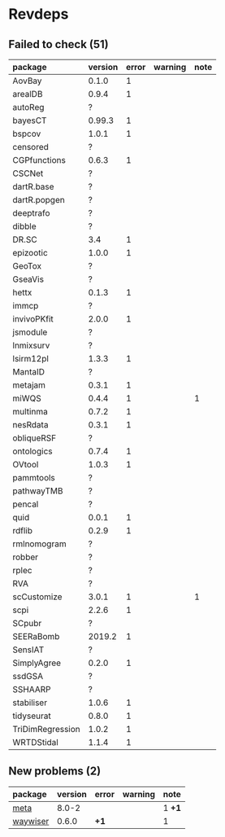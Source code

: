 # Revdeps

## Failed to check (51)

|package          |version |error |warning |note |
|:----------------|:-------|:-----|:-------|:----|
|AovBay           |0.1.0   |1     |        |     |
|arealDB          |0.9.4   |1     |        |     |
|autoReg          |?       |      |        |     |
|bayesCT          |0.99.3  |1     |        |     |
|bspcov           |1.0.1   |1     |        |     |
|censored         |?       |      |        |     |
|CGPfunctions     |0.6.3   |1     |        |     |
|CSCNet           |?       |      |        |     |
|dartR.base       |?       |      |        |     |
|dartR.popgen     |?       |      |        |     |
|deeptrafo        |?       |      |        |     |
|dibble           |?       |      |        |     |
|DR.SC            |3.4     |1     |        |     |
|epizootic        |1.0.0   |1     |        |     |
|GeoTox           |?       |      |        |     |
|GseaVis          |?       |      |        |     |
|hettx            |0.1.3   |1     |        |     |
|immcp            |?       |      |        |     |
|invivoPKfit      |2.0.0   |1     |        |     |
|jsmodule         |?       |      |        |     |
|lnmixsurv        |?       |      |        |     |
|lsirm12pl        |1.3.3   |1     |        |     |
|MantaID          |?       |      |        |     |
|metajam          |0.3.1   |1     |        |     |
|miWQS            |0.4.4   |1     |        |1    |
|multinma         |0.7.2   |1     |        |     |
|nesRdata         |0.3.1   |1     |        |     |
|obliqueRSF       |?       |      |        |     |
|ontologics       |0.7.4   |1     |        |     |
|OVtool           |1.0.3   |1     |        |     |
|pammtools        |?       |      |        |     |
|pathwayTMB       |?       |      |        |     |
|pencal           |?       |      |        |     |
|quid             |0.0.1   |1     |        |     |
|rdflib           |0.2.9   |1     |        |     |
|rmlnomogram      |?       |      |        |     |
|robber           |?       |      |        |     |
|rplec            |?       |      |        |     |
|RVA              |?       |      |        |     |
|scCustomize      |3.0.1   |1     |        |1    |
|scpi             |2.2.6   |1     |        |     |
|SCpubr           |?       |      |        |     |
|SEERaBomb        |2019.2  |1     |        |     |
|SensIAT          |?       |      |        |     |
|SimplyAgree      |0.2.0   |1     |        |     |
|ssdGSA           |?       |      |        |     |
|SSHAARP          |?       |      |        |     |
|stabiliser       |1.0.6   |1     |        |     |
|tidyseurat       |0.8.0   |1     |        |     |
|TriDimRegression |1.0.2   |1     |        |     |
|WRTDStidal       |1.1.4   |1     |        |     |

## New problems (2)

|package  |version |error  |warning |note     |
|:--------|:-------|:------|:-------|:--------|
|[meta](problems.md#meta)|8.0-2   |       |        |1 __+1__ |
|[waywiser](problems.md#waywiser)|0.6.0   |__+1__ |        |1        |

